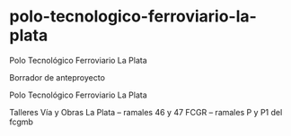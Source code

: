 # polo-tecnologico-ferroviario-la-plata
Polo Tecnológico Ferroviario La Plata

Borrador de anteproyecto

Polo Tecnológico Ferroviario La Plata

Talleres Vía y Obras La Plata – ramales 46 y 47 FCGR – ramales P y P1 del fcgmb
